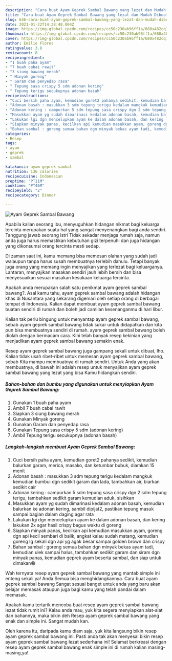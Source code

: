 ```yaml
---
description: "Cara buat Ayam Geprek Sambal Bawang yang lezat dan Mudah Dibuat"
title: "Cara buat Ayam Geprek Sambal Bawang yang lezat dan Mudah Dibuat"
slug: 646-cara-buat-ayam-geprek-sambal-bawang-yang-lezat-dan-mudah-dibuat
date: 2021-01-22T14:38:48.004Z
image: https://img-global.cpcdn.com/recipes/cc50c230ab96ff1a/680x482cq70/ayam-geprek-sambal-bawang-foto-resep-utama.jpg
thumbnail: https://img-global.cpcdn.com/recipes/cc50c230ab96ff1a/680x482cq70/ayam-geprek-sambal-bawang-foto-resep-utama.jpg
cover: https://img-global.cpcdn.com/recipes/cc50c230ab96ff1a/680x482cq70/ayam-geprek-sambal-bawang-foto-resep-utama.jpg
author: Emilie Flores
ratingvalue: 3.8
reviewcount: 8
recipeingredient:
- "1 buah paha ayam"
- "7 buah cabai rawit"
- "3 siung bawang merah"
- " Minyak goreng"
- " Garam dan penyedap rasa"
- " Tepung sasa crispy 5 sdm adonan kering"
- " Tepung terigu secukupnya adonan basah"
recipeinstructions:
- "Cuci bersih paha ayam, kemudian goret2 pahanya sedikit, kemudian balurkan garam, merica, masako, dan ketumbar bubuk, diamkan 15 menit"
- "Adonan basah : masukkan 3 sdm tepung terigu kedalam mangkuk kemudian bumbui dgn sedikit garam dan lada, tambahkan air, biarkan sedikit cair"
- "Adonan kering : campurkan 5 sdm tepung sasa crispy dgn 2 sdm tepung terigu, tambahkan sedikit garam kemudian aduk, sisihkan"
- "Masukkan ayam yg sudah dimarinasi kedalam adonan basah, kemudian balurkan ke adonan kering, sambil dipijat2, pastikan tepung masuk sampai bagian dalam daging agar rata"
- "Lakukan lgi dgn mencelupkan ayam ke dalam adonan basah, dan kering lakukan 2x agar hasil crispy bagus waktu di goreng"
- "Siapkan minyak panas, kecilkan api kemudian masukkan ayam, goreng dgn api kecil sembari di balik, angkat kalau sudah matang, kemudian goreng lg sekali dgn api yg agak besar sampai golden brown dan crispy"
- "Bahan sambal : goreng semua bahan dgn minyak bekas ayam tadi, kemudian ulek sampai halus, tambahkan sedikit garam dan siram dgn minyak panas, kemudian geprek ayam beserta sambal, dan siap untuk dimakan😁"
categories:
- Resep
tags:
- ayam
- geprek
- sambal

katakunci: ayam geprek sambal 
nutrition: 136 calories
recipecuisine: Indonesian
preptime: "PT11M"
cooktime: "PT46M"
recipeyield: "2"
recipecategory: Dinner

---
```



![Ayam Geprek Sambal Bawang](https://img-global.cpcdn.com/recipes/cc50c230ab96ff1a/680x482cq70/ayam-geprek-sambal-bawang-foto-resep-utama.jpg)

Apabila kalian seorang ibu, menyuguhkan hidangan nikmat bagi keluarga tercinta merupakan suatu hal yang sangat menyenangkan bagi anda sendiri. Tanggung jawab seorang istri Tidak sekadar menjaga rumah saja, namun anda juga harus memastikan kebutuhan gizi terpenuhi dan juga hidangan yang dikonsumsi orang tercinta mesti sedap.

Di zaman  saat ini, kamu memang bisa memesan olahan yang sudah jadi walaupun tanpa harus susah membuatnya terlebih dahulu. Tetapi banyak juga orang yang memang ingin menyajikan yang terlezat bagi keluarganya. Lantaran, menyajikan masakan sendiri jauh lebih bersih dan bisa menyesuaikan sesuai masakan kesukaan keluarga tercinta. 



Apakah anda merupakan salah satu penikmat ayam geprek sambal bawang?. Asal kamu tahu, ayam geprek sambal bawang adalah hidangan khas di Nusantara yang sekarang digemari oleh setiap orang di berbagai tempat di Indonesia. Kalian dapat membuat ayam geprek sambal bawang buatan sendiri di rumah dan boleh jadi camilan kesenanganmu di hari libur.

Kalian tak perlu bingung untuk menyantap ayam geprek sambal bawang, sebab ayam geprek sambal bawang tidak sukar untuk didapatkan dan kita pun bisa membuatnya sendiri di rumah. ayam geprek sambal bawang boleh diolah dengan bermacam cara. Kini telah banyak resep kekinian yang menjadikan ayam geprek sambal bawang semakin enak.

Resep ayam geprek sambal bawang juga gampang sekali untuk dibuat, lho. Kalian tidak usah ribet-ribet untuk memesan ayam geprek sambal bawang, sebab Kita mampu membuatnya di rumah sendiri. Untuk Anda yang akan membuatnya, di bawah ini adalah resep untuk menyajikan ayam geprek sambal bawang yang lezat yang bisa Kamu hidangkan sendiri.

<!--inarticleads1-->

##### Bahan-bahan dan bumbu yang digunakan untuk menyiapkan Ayam Geprek Sambal Bawang:

1. Gunakan 1 buah paha ayam
1. Ambil 7 buah cabai rawit
1. Siapkan 3 siung bawang merah
1. Gunakan  Minyak goreng
1. Gunakan  Garam dan penyedap rasa
1. Gunakan  Tepung sasa crispy 5 sdm (adonan kering)
1. Ambil  Tepung terigu secukupnya (adonan basah)




<!--inarticleads2-->

##### Langkah-langkah membuat Ayam Geprek Sambal Bawang:

1. Cuci bersih paha ayam, kemudian goret2 pahanya sedikit, kemudian balurkan garam, merica, masako, dan ketumbar bubuk, diamkan 15 menit
1. Adonan basah : masukkan 3 sdm tepung terigu kedalam mangkuk kemudian bumbui dgn sedikit garam dan lada, tambahkan air, biarkan sedikit cair
1. Adonan kering : campurkan 5 sdm tepung sasa crispy dgn 2 sdm tepung terigu, tambahkan sedikit garam kemudian aduk, sisihkan
1. Masukkan ayam yg sudah dimarinasi kedalam adonan basah, kemudian balurkan ke adonan kering, sambil dipijat2, pastikan tepung masuk sampai bagian dalam daging agar rata
1. Lakukan lgi dgn mencelupkan ayam ke dalam adonan basah, dan kering lakukan 2x agar hasil crispy bagus waktu di goreng
1. Siapkan minyak panas, kecilkan api kemudian masukkan ayam, goreng dgn api kecil sembari di balik, angkat kalau sudah matang, kemudian goreng lg sekali dgn api yg agak besar sampai golden brown dan crispy
1. Bahan sambal : goreng semua bahan dgn minyak bekas ayam tadi, kemudian ulek sampai halus, tambahkan sedikit garam dan siram dgn minyak panas, kemudian geprek ayam beserta sambal, dan siap untuk dimakan😁




Wah ternyata resep ayam geprek sambal bawang yang mantab simple ini enteng sekali ya! Anda Semua bisa menghidangkannya. Cara buat ayam geprek sambal bawang Sangat sesuai banget untuk anda yang baru akan belajar memasak ataupun juga bagi kamu yang telah pandai dalam memasak.

Apakah kamu tertarik mencoba buat resep ayam geprek sambal bawang lezat tidak rumit ini? Kalau anda mau, yuk kita segera menyiapkan alat-alat dan bahannya, maka bikin deh Resep ayam geprek sambal bawang yang enak dan simple ini. Sangat mudah kan. 

Oleh karena itu, daripada kamu diam saja, yuk kita langsung bikin resep ayam geprek sambal bawang ini. Pasti anda tak akan menyesal bikin resep ayam geprek sambal bawang lezat sederhana ini! Selamat berkreasi dengan resep ayam geprek sambal bawang enak simple ini di rumah kalian masing-masing,ya!.

